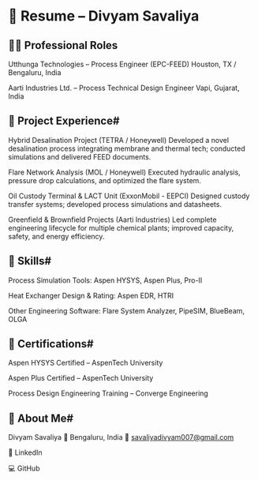 
# 📄 Resume – Divyam Savaliya

## 👨‍🔬  Professional Roles

Utthunga Technologies – Process Engineer (EPC-FEED)
Houston, TX / Bengaluru, India

Aarti Industries Ltd. – Process Technical Design Engineer
Vapi, Gujarat, India

## 💼  Project Experience#  
 
Hybrid Desalination Project (TETRA / Honeywell)
Developed a novel desalination process integrating membrane and thermal tech; conducted simulations and delivered FEED documents.

Flare Network Analysis (MOL / Honeywell)
Executed hydraulic analysis, pressure drop calculations, and optimized the flare system.

Oil Custody Terminal & LACT Unit (ExxonMobil - EEPCI)
Designed custody transfer systems; developed process simulations and datasheets.

Greenfield & Brownfield Projects (Aarti Industries)
Led complete engineering lifecycle for multiple chemical plants; improved capacity, safety, and energy efficiency.

## 🧰  Skills#  

Process Simulation Tools: Aspen HYSYS, Aspen Plus, Pro-II

Heat Exchanger Design & Rating: Aspen EDR, HTRI

Other Engineering Software: Flare System Analyzer, PipeSIM, BlueBeam, OLGA

## 📜  Certifications#  
 
 Aspen HYSYS Certified – AspenTech University

Aspen Plus Certified – AspenTech University

Process Design Engineering Training – Converge Engineering

## 🙋  About Me#  
 
Divyam Savaliya
📍 Bengaluru, India
📧 savaliyadivyam007@gmail.com

🔗 LinkedIn

💻 GitHub

